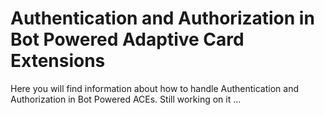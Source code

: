 # Authentication and Authorization in Bot Powered Adaptive Card Extensions
Here you will find information about how to handle Authentication and Authorization in Bot Powered ACEs.
Still working on it ...